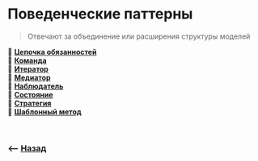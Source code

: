 # Поведенческие паттерны
> Отвечают за объединение или расширения структуры моделей

🔹 **<a href="./pages/chain-of-responsibility/readme.md">Цепочка обязанностей</a>**  
🔹 **<a href="./pages/command/readme.md">Команда</a>**    
🔹 **<a href="./pages/iterator/readme.md">Итератор</a>**  
🔹 **<a href="./pages/mediator/readme.md">Медиатор</a>**  
🔹 **<a href="./pages/observer/readme.md">Наблюдатель</a>**  
🔹 **<a href="./pages/state/readme.md">Состояние</a>**  
🔹 **<a href="./pages/strategy/readme.md">Стратегия</a>**  
🔹 **<a href="./pages/template/readme.md">Шаблонный метод</a>**  

<br>

### ⟵ **<a href="../../readme.md">Назад</a>**